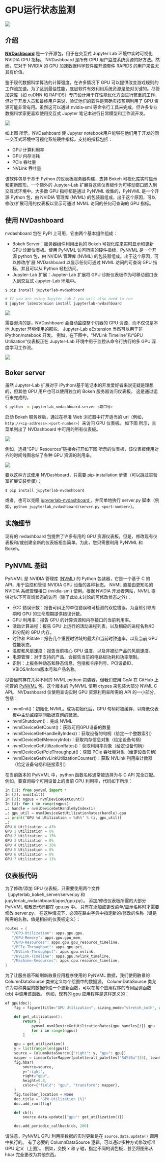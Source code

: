 # GPU运行状态监测

![](GPUDashboards_Featured-Image.png)


## 介绍

**[NVDashboard](https://github.com/rapidsai/jupyterlab-nvdashboard)** 是一个开源包，用于在交互式 Jupyter Lab 环境中实时可视化 NVIDIA GPU 指标。 NVDashboard 是所有 GPU 用户监控系统资源的好方法。然而，它对于 NVIDIA 的 GPU 加速数据科学软件库开源套件 RAPIDS 的用户来说尤其有价值。

鉴于现代数据科学算法的计算强度，在许多情况下 GPU 可以提供改变游戏规则的工作流加速。为了达到最佳性能，底层软件有效利用系统资源是绝对关键的。尽管加速库（如 cuDNN 和 RAPIDS）专门设计用于在性能优化方面进行繁重的工作，但对于开发人员和最终用户来说，验证他们的软件是否确实按预期利用了 GPU 资源可能非常有用。虽然这可以通过 nvidia-smi 等命令行工具来完成，但许多专业数据科学家更喜欢使用交互式 Jupyter 笔记本进行日常模型和工作流开发。

![](GPUDashboard_Pic1.gif)


如上图 所示，NVDashboard 使 Jupyter notebook用户能够在他们用于开发的同一交互式环境中可视化系统硬件指标。支持的指标包括：

* GPU 计算利用率
* GPU 内存消耗
* PCIe 吞吐量
* NVLink 吞吐量


该软件包基于基于 Python 的仪表板服务器构建，支持 Bokeh 可视化库实时显示和更新图形。一个额外的 Jupyter-Lab 扩展将这些仪表板作为可移动窗口嵌入到交互式环境中。大多数 GPU 指标都是通过 PyNVML 收集的，PyNVML 是一个开源 Python 包，由 NVIDIA 管理库 (NVML) 的包装器组成。出于这个原因，可以修改/扩展可用的仪表板以显示可通过 NVML 访问的任何可查询的 GPU 指标。

## 使用 NVDashboard
nvdashboard 包在 PyPI 上可用，它由两个基本组件组成：

* Bokeh Server：服务器组件利用出色的 Bokeh 可视化库来实时显示和更新 GPU 诊断仪表板。使用 PyNVML 访问所需的硬件指标，PyNVML 是一个开源 python 包，由 NVIDIA 管理库 (NVML) 的包装器组成。出于这个原因，可以修改/扩展 NVDashboard 以显示任何可通过 NVML 访问的可查询 GPU 指标，并且可以从 Python 轻松访问。
* Jupyter-Lab 扩展：Jupyter-Lab 扩展将 GPU 诊断仪表板作为可移动窗口嵌入到交互式 Jupyter-Lab 环境中。

```Bash
$ pip install jupyterlab-nvdashboard

# If you are using Jupyter Lab 2 you will also need to run
$ jupyter labextension install jupyterlab-nvdashboard
```
![](GPUDashboards_Pic2-625x601.png)

需要澄清的是，NVDashboard 会自动监控整个机器的 GPU 资源，而不仅仅是本地 Jupyter 环境使用的那些。 Jupyter-Lab eExtension 当然可以用于非 iPython/notebook 开发。 例如，在下图中，“NVLink Timeline”和“GPU Utilization”仪表板正在 Jupyter-Lab 环境中用于监控从命令行执行的多 GPU 深度学习工作流。

![](GPUDashboard_Pic3-625x241.png)



## Boker server
虽然 Jupyter-Lab 扩展对于 iPython/基于笔记本的开发爱好者来说无疑是理想的，但其他 GPU 用户也可以使用独立的 Bokeh 服务器访问仪表板。 这是通过运行来完成的。
```Bash
$ python -m jupyterlab_nvdashboard.server <端口号>
```

启动 Bokeh 服务器后，通过在标准 Web 浏览器中打开适当的 url（例如，`http://<ip-address>:<port-number>`）来访问 GPU 仪表板。 如下图 所示，主菜单列出了 NVDashboard 中可用的所有仪表板。

![](GPUDashboard_Pic4.png)


例如，选择“GPU-Resources”链接会打开如下图 所示的仪表板，该仪表板使用对齐的时间线图总结了各种 GPU 资源的利用率。


![](GPUDashboard_Pic5-625x341.png)


要以这种方式使用 NVDashboard，只需要 pip-installation 步骤（可以跳过实验室扩展安装步骤）：
```
$ pip install jupyterlab-nvdashboard
```
或者，也可以克隆 [jupyterlab-nvdashboard ](https://github.com/rapidsai/jupyterlab-nvdashboard)，并简单地执行 server.py 脚本（例如，`python jupyterlab_nvdashboard/server.py <port-number>`）。


## 实施细节
现有的 nvdashboard 包提供了许多有用的 GPU 资源仪表板。但是，修改现有仪表板和/或创建全新的仪表板相当简单。为此，您只需要利用 PyNVML 和 Bokeh。

## PyNVML 基础
PyNVML 是 NVIDIA 管理库 ([NVML](https://github.com/gpuopenanalytics/pynvml)) 的 Python 包装器，它是一个基于 C 的 API，用于监控和管理 NVIDIA GPU 设备的各种状态。 NVML 直接由更知名的 NVIDIA 系统管理接口 (nvidia-smi) 使用。根据 NVIDIA 开发者网站，NVML 提供对以下可查询状态的访问（除了此处未讨论的可修改状态之外）：

* ECC 错误计数：报告可纠正的单位错误和可检测的双位错误。为当前引导周期和 GPU 的生命周期提供错误计数。
* GPU 利用率：报告 GPU 的计算资源和内存接口的当前利用率。
* 活动计算进程：报告 GPU 上运行的活动进程列表，以及相应的进程名称/ID 和分配的 GPU 内存。
* 时钟和 PState：报告几个重要时钟域的最大和当前时钟速率，以及当前 GPU 性能状态。
* 温度和风扇速度：报告当前核心 GPU 温度，以及非被动产品的风扇速度。
* 电源管理：对于支持的产品，会报告当前的电路板功耗和功率限制。
* 识别：上报各种动态和静态信息，包括板卡序列号、PCI设备ID、VBIOS/Inform版本号和产品名称。

尽管目前存在几种不同的 NVML python 包装器，但我们使用 GoAi 在 GitHub 上托管的 [PyNVML](https://github.com/gpuopenanalytics/pynvml) 包。这个版本的 PyNVML 使用 ctypes 来包装大部分 NVML C API。 NVDashboard 仅使用查询实时 GPU 资源利用率所需的 API 的一小部分，包括：

* nvmlInit()：初始化 NVML。成功初始化后，GPU 句柄将被缓存，以降低仪表板中主动监控期间数据查询的延迟。
* nvmlShutdown()：完成 NVML
* nvmlDeviceGetCount()：获取可用GPU设备的数量
* nvmlDeviceGetHandleByIndex()：获取设备的句柄（给定一个整数索引）
* nvmlDeviceGetMemoryInfo()：获取内存信息对象（给定设备句柄）
* nvmlDeviceGetUtilizationRates()：获取利用率对象（给定设备句柄）
* nvmlDeviceGetPcieThroughput()：获取 PCIe 吞吐量对象（给定设备句柄）
* nvmlDeviceGetNvLinkUtilizationCounter()：获取 NVLink 利用率计数器（给定设备句柄和链接索引）


在当前版本的 PyNVML 中，python 函数名称通常被选择为与 C API 完全匹配。例如，要查询每个可用设备上的当前 GPU 利用率，代码如下所示：

```Python
In [1]: from pynvml import *
In [2]: nvmlInit()
In [3]: ngpus = nvmlDeviceGetCount()
In [4]: for i in range(ngpus):
…: handle = nvmlDeviceGetHandleByIndex(i)
…: gpu_util = nvmlDeviceGetUtilizationRates(handle).gpu
…: print(‘GPU %d Utilization = %d%%’ % (i, gpu_util))
…:
GPU 0 Utilization = 43%
GPU 1 Utilization = 0%
GPU 2 Utilization = 15%
GPU 3 Utilization = 0%
GPU 4 Utilization = 36%
GPU 5 Utilization = 0%
GPU 6 Utilization = 0%
GPU 7 Utilization = 11%
```

## 仪表板代码
为了修改/添加 GPU 仪表板，只需要使用两个文件（jupyterlab_bokeh_server/server.py 和 jupyterlab_nvdashboard/apps/gpu.py）。 添加/修改仪表板所需的大部分 PyNVML 和散景代码都在 gpu.py 中。 只有在添加或更改菜单/显示名称时才需要修改 server.py。 在这种情况下，必须在路由字典中指定新的/修改的名称（键是所需的名称，值是相应的仪表板定义）：

```C++
routes = {
   "/GPU-Utilization": apps.gpu.gpu,
   "/GPU-Memory": apps.gpu.gpu_mem,
   "/GPU-Resources": apps.gpu.gpu_resource_timeline,
   "/PCIe-Throughput": apps.gpu.pci,
   "/NVLink-Throughput": apps.gpu.nvlink,
   "/NVLink-Timeline": apps.gpu.nvlink_timeline,
   "/Machine-Resources": apps.cpu.resource_timeline,
}
```

为了让服务器不断刷新散景应用程序使用的 PyNVML 数据，我们使用散景的 ColumnDataSource 类来定义每个绘图中的数据源。 ColumnDataSource 类允许为每种类型的数据传递一个更新函数，可以在每个应用程序的专用回调函数 (cb) 中调用该函数。 例如，现有的 gpu 应用程序是这样定义的：

```Python
ef gpu(doc):
    fig = figure(title="GPU Utilization", sizing_mode="stretch_both", x_range=[0, 100])

    def get_utilization():
        return [
            pynvml.nvmlDeviceGetUtilizationRates(gpu_handles[i]).gpu
            for i in range(ngpus)
        ]

    gpu = get_utilization()
    y = list(range(len(gpu)))
    source = ColumnDataSource({"right": y, "gpu": gpu})
    mapper = LinearColorMapper(palette=all_palettes["RdYlBu"][4], low=0, high=100)
    fig.hbar(
        source=source,
        y="right",
        right="gpu",
        height=0.8,
        color={"field": "gpu", "transform": mapper},
    )
    fig.toolbar_location = None
    doc.title = "GPU Utilization [%]"
    doc.add_root(fig)

    def cb():
        source.data.update({"gpu": get_utilization()})

    doc.add_periodic_callback(cb, 200)
```

请注意，PyNVML GPU 利用率数据的实时更新是在 `source.data.update()` 调用中执行的。 有了必要的 ColumnDataSource 逻辑，可以通过多种方式修改标准 GPU 定义（上图）。 例如，交换 x 和 y 轴，指定不同的调色板，甚至将图形从 hbar 完全更改为其他东西。













